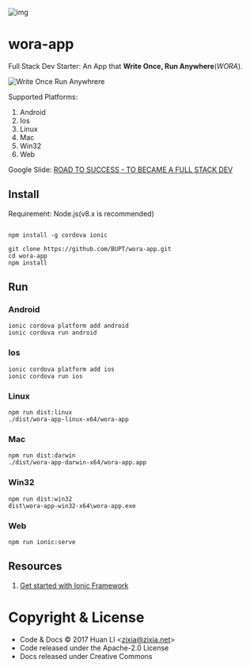![img](wora-app/wora.gif)
# wora-app
Full Stack Dev Starter: An App that **Write Once, Run Anywhere**(_WORA_).

![Write Once Run Anywhrere](https://bupt.github.io/wora-app/images/one-does-not-simply-write-once-run-anywhere.jpg "Write Once Run Anywhere")

Supported Platforms:
1. Android
1. Ios
1. Linux
1. Mac
1. Win32
1. Web

Google Slide: [ROAD TO SUCCESS - TO BECAME A FULL STACK DEV](https://docs.google.com/presentation/d/15ZrF5rrqN9ax4LOIEYLHQLitqDBpSIC52Sz5c195K9k/edit?usp=sharing)

## Install

Requirement: Node.js(v8.x is recommended)

```shell

npm install -g cordova ionic

git clone https://github.com/BUPT/wora-app.git
cd wora-app
npm install
```

## Run

### Android

```shell
ionic cordova platform add android
ionic cordova run android
```

### Ios

```shell
ionic cordova platform add ios
ionic cordova run ios
```

### Linux

```shell
npm run dist:linux
./dist/wora-app-linux-x64/wora-app
```

### Mac

```shell
npm run dist:darwin
./dist/wora-app-darwin-x64/wora-app.app
```

### Win32

```shell
npm run dist:win32
dist\wora-app-win32-x64\wora-app.exe
```

### Web

```shell
npm run ionic:serve
```

## Resources

1. [Get started with Ionic Framework](http://ionicframework.com/getting-started/)

# Copyright & License

* Code & Docs © 2017 Huan LI \<zixia@zixia.net\>
* Code released under the Apache-2.0 License
* Docs released under Creative Commons

